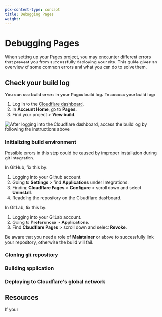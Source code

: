 ```yaml
---
pcx-content-type: concept
title: Debugging Pages
weight:
---
```


# Debugging Pages

When setting up your Pages project, you may encounter different errors that prevent you from successfully deploying your site. This guide gives an overview of some common errors and what you can do to solve them.

## Check your build log

You can see build errors in your Pages build log. To access your build log:

1. Log in to the [Cloudflare dashboard](https://dash.cloudflare.com).
2. In **Account Home**, go to **Pages**.
3. Find your project > **View build**.

![After logging into the Cloudflare dashboard, access the build log by following the instructions above](../media/pages-build-log.png)

### Initializing build environment

Possible errors in this step could be caused by improper installation during git integration. 

In GitHub, fix this by:
1. Logging into your Github account.
2. Going to **Settings** > find **Applications** under Integrations.
3. Finding **Cloudflare Pages** > **Configure** > scroll down and select **Uninstall**.
4. Readding the repository on the Cloudflare dashboard. 

In GitLab, fix this by:
1. Logging into your GitLab account.
2. Going to **Preferences** > **Applications**.
3. Find **Cloudflare Pages** > scroll down and select **Revoke**.

Be aware that you need a role of **Maintainer** or above to successfully link your repository, otherwise the build will fail.

### Cloning git repository

### Building application

### Deploying to Cloudflare's global network

## Resources

If your 


